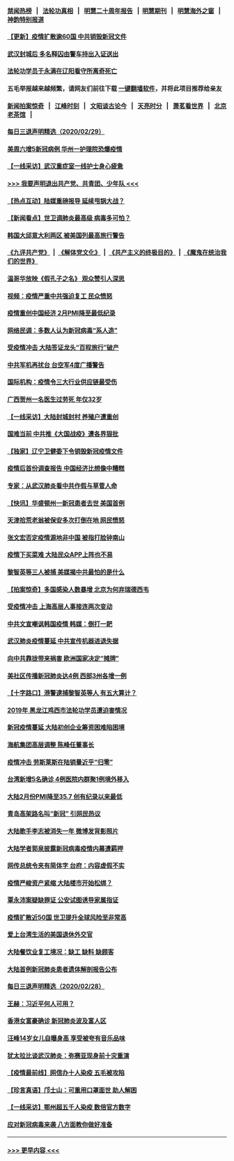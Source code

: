 #### [禁闻热榜](热点新闻.md?=0)  &nbsp;&nbsp;|&nbsp;&nbsp; [法轮功真相](https://github.com/gfw-breaker/truth/blob/master/README.md?=0) &nbsp;&nbsp;|&nbsp;&nbsp; [明慧二十周年报告](https://github.com/gfw-breaker/mh-reports/blob/master/README.md?=0) &nbsp;&nbsp;|&nbsp;&nbsp;[明慧期刊](https://github.com/gfw-breaker/mh-qikan) &nbsp;&nbsp;|&nbsp;&nbsp; [明慧海外之窗](https://github.com/gfw-breaker/mh-news/blob/master/README.md?=0) &nbsp;&nbsp;|&nbsp;&nbsp; [神韵特别报道](https://github.com/gfw-breaker/mh-news/blob/master/shenyun.md?=0)
#### [【更新】疫情扩散逾60国 中共销毁新冠文件](../pages/nsc413/n11890652.md?t=03011331) 
#### [武汉封城后 多名释囚由警车持出入证送出](../pages/nsc413/n11906273.md?t=03011331) 
#### [法轮功学员于永满在辽阳看守所离奇死亡](../pages/nsc413/n11906047.md?t=03011331) 
#### 五毛举报越来越频繁，请网友们前往下载 [一键翻墙软件](https://github.com/gfw-breaker/ssr-accounts)，并将此项目推荐给亲友
#### [新闻拍案惊奇](https://github.com/gfw-breaker/banned-news/blob/master/pages/link4.md) &nbsp;&nbsp;|&nbsp;&nbsp; [江峰时刻](https://github.com/gfw-breaker/banned-news/blob/master/pages/link4.md) &nbsp;&nbsp;|&nbsp;&nbsp; [文昭谈古论今](https://github.com/gfw-breaker/banned-news/blob/master/pages/link4.md) &nbsp;&nbsp;|&nbsp;&nbsp; [天亮时分](https://github.com/gfw-breaker/banned-news/blob/master/pages/link4.md) &nbsp;&nbsp;|&nbsp;&nbsp; [萧茗看世界](https://github.com/gfw-breaker/banned-news/blob/master/pages/link4.md) &nbsp;&nbsp;|&nbsp;&nbsp; [北京老茶馆](https://github.com/gfw-breaker/banned-news/blob/master/pages/link4.md) &nbsp;&nbsp;|&nbsp;&nbsp; 
#### [每日三退声明精选（2020/02/29）](../pages/nsc413/n11906228.md?t=03011331) 
#### [美周六增5新冠病例 华州一护理院恐爆疫情](../pages/nsc413/n11905823.md?t=03011331) 
#### [【一线采访】武汉重症室一线护士身心疲惫](../pages/nsc413/n11906089.md?t=03011331) 
#### [>>> 我要声明退出共产党、共青团、少年队 <<<](https://github.com/begood0513/goodnews/blob/master/quit/letter.md) 
#### [【热点互动】陆媒重磅报导 延续甩锅大战？](../pages/nsc413/n11905973.md?t=03011331) 
#### [【新闻看点】世卫调肺炎最高级 病毒多可怕？](../pages/nsc413/n11905498.md?t=03011331) 
#### [韩国大邱意大利两区 被美国列最高旅行警告](../pages/nsc413/n11905944.md?t=03011331) 
#### [《九评共产党》](https://github.com/begood0513/9ping.md/blob/master/README.md) &nbsp;|&nbsp; [《解体党文化》](../../../../jtdwh.md/blob/master/README.md)  &nbsp;|&nbsp; [《共产主义的终极目的》](../../../../gczydzjmd.md/blob/master/README.md) &nbsp;|&nbsp; [《魔鬼在统治我们的世界》](../../../../mgztzwmdsj.md/blob/master/README.md) 
#### [温哥华放映《假孔子之名》 观众赞引人深思](../pages/nsc413/n11903970.md?t=03011331) 
#### [视频：疫情严重中共强迫复工 民众愤怒](../pages/nsc413/n11905794.md?t=03011331) 
#### [疫情重创中国经济 2月PMI降至最低纪录](../pages/nsc413/n11905093.md?t=03011331) 
#### [网络民调：多数人认为新冠病毒“系人造”](../pages/nsc413/n11905778.md?t=03011331) 
#### [受疫情冲击 大陆签证龙头“百程旅行”破产](../pages/nsc413/n11905777.md?t=03011331) 
#### [中共军机再扰台 台空军4度广播警告](../pages/nsc413/n11905748.md?t=03011331) 
#### [国际机构：疫情令三大行业供应链最受伤](../pages/nsc413/n11905694.md?t=03011331) 
#### [广西贺州一名医生过劳死 年仅32岁](../pages/nsc413/n11905670.md?t=03011331) 
#### [【一线采访】大陆封城封村 养殖户遭重创](../pages/nsc413/n11905654.md?t=03011331) 
#### [国难当前 中共推《大国战疫》遭各界狠批](../pages/nsc413/n11905559.md?t=03011331) 
#### [【独家】辽宁卫健委下令销毁新冠疫情文件](../pages/nsc413/n11901418.md?t=03011331) 
#### [疫情后首份调查报告 中国经济比想像中糟糕](../pages/nsc413/n11905617.md?t=03011331) 
#### [专家：从武汉肺炎看中共作假与草菅人命](../pages/nsc413/n11905139.md?t=03011331) 
#### [【快讯】华盛顿州一新冠患者去世 美国首例](../pages/nsc413/n11905571.md?t=03011331) 
#### [天津拾荒老翁被保安多次打倒在地 网民愤怒](../pages/nsc413/n11905434.md?t=03011331) 
#### [张文宏否定疫情源地非中国 被指打脸钟南山](../pages/nsc413/n11905247.md?t=03011331) 
#### [疫情下买菜难 大陆民众APP上阵也不易](../pages/nsc413/n11905435.md?t=03011331) 
#### [黎智英等三人被捕 美媒揭中共最怕的是什么](../pages/nsc413/n11905316.md?t=03011331) 
#### [【拍案惊奇】多国感染人数暴增 北京为何弃瑞德西韦](../pages/nsc413/n11904182.md?t=03011331) 
#### [受疫情冲击 上海高层人事接连两次变动](../pages/nsc413/n11905223.md?t=03011331) 
#### [中共文宣嘲讽韩国疫情 韩媒：倒打一耙](../pages/nsc413/n11903936.md?t=03011331) 
#### [武汉肺炎疫情蔓延 中共宣传机器进退失据](../pages/nsc413/n11905198.md?t=03011331) 
#### [向中共靠拢带来祸害 欧洲国家决定“摊牌”](../pages/nsc413/n11905143.md?t=03011331) 
#### [美社区传播新冠肺炎达4例 西部3州各增一例](../pages/nsc413/n11904070.md?t=03011331) 
#### [【十字路口】港警逮捕黎智英等人 有五大算计？](../pages/nsc413/n11904225.md?t=03011331) 
#### [2019年 黑龙江鸡西市法轮功学员遭迫害情况](../pages/nsc413/n11903199.md?t=03011331) 
#### [新冠疫情蔓延 大陆初创企业筹资困难陷困境](../pages/nsc413/n11904853.md?t=03011331) 
#### [海航集团高层调整 陈峰任董事长](../pages/nsc413/n11904947.md?t=03011331) 
#### [疫情冲击 劳斯莱斯在陆销量近乎“归零”](../pages/nsc413/n11904678.md?t=03011331) 
#### [台湾新增5名确诊 4例医院内群聚1例境外移入](../pages/nsc413/n11904814.md?t=03011331) 
#### [大陆2月份PMI降至35.7 创有纪录以来最低](../pages/nsc413/n11904531.md?t=03011331) 
#### [青岛高架路名叫“新冠” 引网民热议](../pages/nsc413/n11904525.md?t=03011331) 
#### [大陆歌手李志被消失一年 微博发背影照片](../pages/nsc413/n11904539.md?t=03011331) 
#### [大陆学者郭泉披露新冠病毒疫情内幕遭羁押](../pages/nsc413/n11904689.md?t=03011331) 
#### [网传总统令夹有简体字 台府：内容虚假不实](../pages/nsc413/n11904494.md?t=03011331) 
#### [疫情严峻资产紧缩 大陆楼市开始松绑？](../pages/nsc413/n11904023.md?t=03011331) 
#### [覃永沛案疑缺罪证 公安试图诱导家属指证](../pages/nsc413/n11904487.md?t=03011331) 
#### [疫情扩散近50国 世卫提升全球风险至非常高](../pages/nsc413/n11904392.md?t=03011331) 
#### [爱上台湾生活的美国退休外交官](../pages/nsc413/n11904153.md?t=03011331) 
#### [大陆餐饮业复工境况：缺工 缺料 缺顾客](../pages/nsc413/n11903854.md?t=03011331) 
#### [大陆首例新冠肺炎患者遗体解剖报告公布](../pages/nsc413/n11904289.md?t=03011331) 
#### [每日三退声明精选（2020/02/28）](../pages/nsc413/n11904214.md?t=03011331) 
#### [王赫：习近平何人可用？](../pages/nsc413/n11904055.md?t=03011331) 
#### [香港女富豪确诊 新冠肺炎波及富人区](../pages/nsc413/n11903393.md?t=03011331) 
#### [汪峰14岁女儿自曝身高 享受被夸有音乐品味](../pages/nsc413/n11903608.md?t=03011331) 
#### [犹太拉比谈武汉肺炎：弥赛亚现身前十灾重演](../pages/nsc413/n11902923.md?t=03011331) 
#### [【疫情最前线】网信办十人染疫 五毛被攻陷](../pages/nsc413/n11903757.md?t=03011331) 
#### [【珍言真语】邝士山：可重用口罩面世 助人解困](../pages/nsc413/n11903875.md?t=03011331) 
#### [【一线采访】鄂州超五千人染疫 数倍官方数字](../pages/nsc413/n11903700.md?t=03011331) 
#### [应对新冠病毒来袭 八方面教你做好准备](../pages/nsc413/n11903736.md?t=03011331) 

----
#### [ >>> 更早内容 <<< ](../indexes/nsc413-earlier.md)
